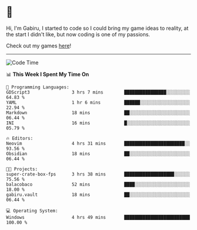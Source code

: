 # 🐀

Hi, I'm Gabiru, I started to code so I could bring my game ideas to reality, at the start I didn't like, but now coding is one of my passions.

Check out my games [here](https://gabiru.art/projetos/)!

---

<!--START_SECTION:waka-->
![Code Time](http://img.shields.io/badge/Code%20Time-417%20hrs%207%20mins-blue)

📊 **This Week I Spent My Time On** 

```text
💬 Programming Languages: 
GDScript3                3 hrs 7 mins        ████████████████░░░░░░░░░   64.83 % 
YAML                     1 hr 6 mins         ██████░░░░░░░░░░░░░░░░░░░   22.94 % 
Markdown                 18 mins             ██░░░░░░░░░░░░░░░░░░░░░░░   06.44 % 
INI                      16 mins             █░░░░░░░░░░░░░░░░░░░░░░░░   05.79 % 

🔥 Editors: 
Neovim                   4 hrs 31 mins       ███████████████████████░░   93.56 % 
Obsidian                 18 mins             ██░░░░░░░░░░░░░░░░░░░░░░░   06.44 % 

🐱‍💻 Projects: 
super-crate-box-fps      3 hrs 38 mins       ███████████████████░░░░░░   75.56 % 
balacobaco               52 mins             ████░░░░░░░░░░░░░░░░░░░░░   18.00 % 
gabiru.vault             18 mins             ██░░░░░░░░░░░░░░░░░░░░░░░   06.44 % 

💻 Operating System: 
Windows                  4 hrs 49 mins       █████████████████████████   100.00 % 
```


<!--END_SECTION:waka-->
